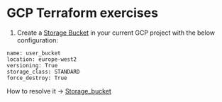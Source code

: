# GCP Terraform exercises

1. Create a [Storage Bucket](https://registry.terraform.io/providers/hashicorp/google/latest/docs/resources/storage_bucket) in your current GCP project with the below configuration:

```hcl
name: user_bucket
location: europe-west2
versioning: True
storage_class: STANDARD
force_destroy: True
```


How to resolve it -> [Storage_bucket](tf-exercise-1/)
